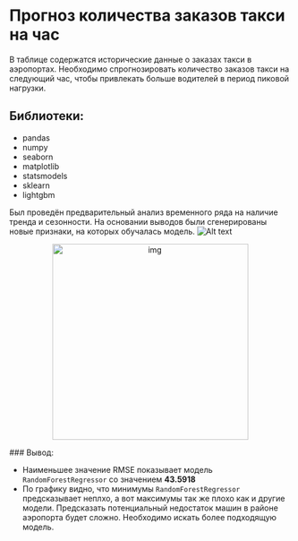 # Прогноз количества заказов такси на час
В таблице содержатся исторические данные о заказах такси в аэропортах. Необходимо спрогнозировать количество заказов такси на следующий час, 
чтобы привлекать больше водителей в период пиковой нагрузки.

## Библиотеки:
- pandas
- numpy
- seaborn
- matplotlib
- statsmodels
- sklearn
- lightgbm

Был проведён предварительный анализ временного ряда на наличие тренда и сезонности. На основании выводов были сгенерированы новые признаки, на которых обучалась модель.
![Alt text](https://github.com/LadaChernenko/yandex.practikum_projects/tree/main/taxi_timeseries/timeseries_img.png?raw=true! "Title")

<p align="center">
  <img src="https://github.com/LadaChernenko/yandex.practikum_projects/tree/main/taxi_timeseries/timeseries_img.png" width="350" title="img">
</p>
### Вывод:

- Наименьшее значение RMSE показывает модель `RandomForestRegressor` со значением **43.5918**
- По графику видно, что минимумы `RandomForestRegressor` предсказывает неплхо, а вот максимумы так же плохо как и другие модели. 
Предсказать потенциальный недостаток машин в районе аэропорта будет сложно. Необходимо искать более подходящую модель.
